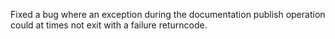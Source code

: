 Fixed a bug where an exception during the documentation publish operation could at times not exit with a failure returncode.

